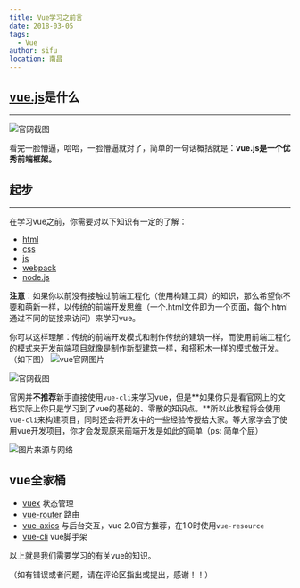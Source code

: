 ```yaml
---
title: Vue学习之前言
date: 2018-03-05
tags: 
  - Vue
author: sifu
location: 南昌
---
```


## [vue.js](https://cn.vuejs.org/)是什么
----
![官网截图](http://upload-images.jianshu.io/upload_images/5011280-cc58029ad3df271c.png?imageMogr2/auto-orient/strip%7CimageView2/2/w/1240)

看完一脸懵逼，哈哈，一脸懵逼就对了，简单的一句话概括就是：**vue.js是一个优秀前端框架。**

## 起步
----
在学习vue之前，你需要对以下知识有一定的了解：
- [html](http://www.runoob.com/html/html5-intro.html)
- [css](http://www.runoob.com/css/css-tutorial.html)
- [js](http://es6.ruanyifeng.com/)
- [webpack](https://github.com/Gitsifu/webpack-learn)
- [node.js](http://nodejs.cn/)

**注意**：如果你以前没有接触过前端工程化（使用构建工具）的知识，那么希望你不要和萌新一样，以传统的前端开发思维（一个.html文件即为一个页面，每个.html通过不同的链接来访问）来学习vue。

你可以这样理解：传统的前端开发模式和制作传统的建筑一样，而使用前端工程化的模式来开发前端项目就像是制作新型建筑一样，和搭积木一样的模式做开发。（如下图）
![vue官网图片](http://upload-images.jianshu.io/upload_images/5011280-bae53716d159cb8c.png?imageMogr2/auto-orient/strip%7CimageView2/2/w/1240)


![官网截图](http://upload-images.jianshu.io/upload_images/5011280-2dde1b2d455e48ea.png?imageMogr2/auto-orient/strip%7CimageView2/2/w/1240)

官网并**不推荐**新手直接使用`vue-cli`来学习vue，但是**如果你只是看官网上的文档实际上你只是学习到了vue的基础的、零散的知识点。**所以此教程将会使用`vue-cli`来构建项目，同时还会将开发中的一些经验传授给大家。等大家学会了使用vue开发项目，你才会发现原来前端开发是如此的简单（ps: 简单个屁）

![图片来源与网络](http://upload-images.jianshu.io/upload_images/5011280-7ea2465a176e5028.png?imageMogr2/auto-orient/strip%7CimageView2/2/w/1240)

## vue全家桶
- [vuex](https://vuex.vuejs.org/zh-cn/intro.html) 状态管理
- [vue-router](https://router.vuejs.org/zh-cn/installation.html) 路由
- [vue-axios](https://www.kancloud.cn/yunye/axios/234845) 与后台交互，vue 2.0官方推荐，在1.0时使用`vue-resource`
- [vue-cli](https://github.com/vuejs/vue-cli) vue脚手架

以上就是我们需要学习的有关vue的知识。

（如有错误或者问题，请在评论区指出或提出，感谢！！）

<Vssue :title="$title" />

